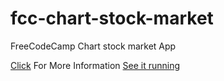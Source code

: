 # fcc-chart-stock-market
FreeCodeCamp Chart stock market App

[Click](https://www.freecodecamp.com/challenges/chart-the-stock-market) For More Information
[See it running](https://damp-sands-17502.herokuapp.com/)
